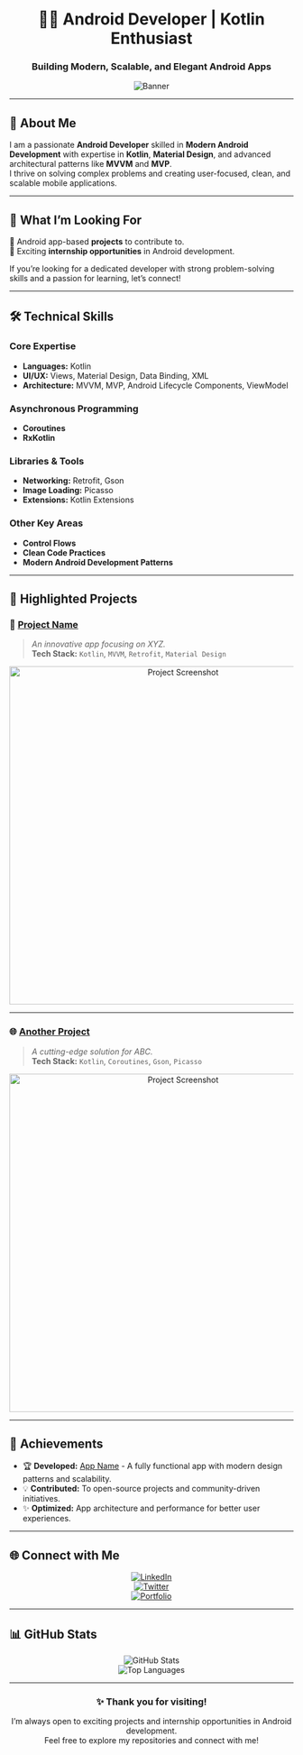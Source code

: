 
<div align="center">

# 👨‍💻 Android Developer | Kotlin Enthusiast
### **Building Modern, Scalable, and Elegant Android Apps**

![Banner](https://camo.githubusercontent.com/53c6283463114d1429d604dbec54a7a6467371d6fb1dfe97b363c48c6c2ddbab/68747470733a2f2f312e62702e626c6f6773706f742e636f6d2f2d614b58556d47655f43646b2f5941436d4b713964315a492f4141414141414141505f6f2f4b6b4b65317856434c3077654276444170756d436e4642783633565842456f4a67434c63424741735948512f73302f6d6f72652d70726f6475637469766974792d776974682d4b6f746c696e2d6865616465722e706e67)

</div>

---

## 🌟 **About Me**  

I am a passionate **Android Developer** skilled in **Modern Android Development** with expertise in **Kotlin**, **Material Design**, and advanced architectural patterns like **MVVM** and **MVP**.  
I thrive on solving complex problems and creating user-focused, clean, and scalable mobile applications.  

---

## 🚀 **What I’m Looking For**  

🔹 Android app-based **projects** to contribute to.  
🔹 Exciting **internship opportunities** in Android development.  

If you’re looking for a dedicated developer with strong problem-solving skills and a passion for learning, let’s connect!  

---

## 🛠️ **Technical Skills**  

### **Core Expertise**  
- **Languages:** Kotlin  
- **UI/UX:** Views, Material Design, Data Binding, XML  
- **Architecture:** MVVM, MVP, Android Lifecycle Components, ViewModel  

### **Asynchronous Programming**  
- **Coroutines**  
- **RxKotlin**  

### **Libraries & Tools**  
- **Networking:** Retrofit, Gson  
- **Image Loading:** Picasso  
- **Extensions:** Kotlin Extensions  

### **Other Key Areas**  
- **Control Flows**  
- **Clean Code Practices**  
- **Modern Android Development Patterns**  

---

## 📂 **Highlighted Projects**  

### 📱 [**Project Name**](#)  
> *An innovative app focusing on XYZ.*  
**Tech Stack:** `Kotlin`, `MVVM`, `Retrofit`, `Material Design`  
<div align="center">
<img src="https://via.placeholder.com/600x300?text=Project+Image" alt="Project Screenshot" width="600"/>
</div>

---

### 🌐 [**Another Project**](#)  
> *A cutting-edge solution for ABC.*  
**Tech Stack:** `Kotlin`, `Coroutines`, `Gson`, `Picasso`  
<div align="center">
<img src="https://via.placeholder.com/600x300?text=Project+Image" alt="Project Screenshot" width="600"/>
</div>

---

## 🌟 **Achievements**  

- 🏆 **Developed:** [App Name](#) - A fully functional app with modern design patterns and scalability.  
- 💡 **Contributed:** To open-source projects and community-driven initiatives.  
- ✨ **Optimized:** App architecture and performance for better user experiences.  

---

## 🌐 **Connect with Me**  

<div align="center">

[![LinkedIn](https://img.shields.io/badge/LinkedIn-%230A66C2.svg?style=for-the-badge&logo=linkedin&logoColor=white)](https://www.linkedin.com/)  
[![Twitter](https://img.shields.io/badge/Twitter-%231DA1F2.svg?style=for-the-badge&logo=twitter&logoColor=white)](https://twitter.com/)  
[![Portfolio](https://img.shields.io/badge/Portfolio-%23000000.svg?style=for-the-badge&logo=firefoxbrowser&logoColor=white)](https://yourportfolio.com/)

</div>

---

## 📊 **GitHub Stats**  

<div align="center">

![GitHub Stats](https://github-readme-stats.vercel.app/api?username=DevEmdad588&show_icons=true&theme=gruvbox)  
![Top Languages](https://github-readme-stats.vercel.app/api/top-langs/?username=DevEmdad588&layout=compact&theme=gruvbox)  

</div>

---

<div align="center">

### ✨ **Thank you for visiting!**  
I’m always open to exciting projects and internship opportunities in Android development.  
Feel free to explore my repositories and connect with me!  

</div>
